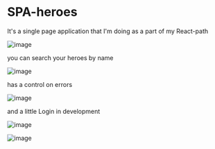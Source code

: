 ﻿# SPA-heroes

 It's a single page application that I'm doing as a part of my React-path
 
![image](https://github.com/joboxd/SPA-heroes/assets/73071858/620cc96c-0ad3-4c7e-bdde-63ab4c1aa27d)

you can search your heroes by name

![image](https://github.com/joboxd/SPA-heroes/assets/73071858/89f6a9f2-7f91-4d68-8547-76ec57999946)

has a control on errors

![image](https://github.com/joboxd/SPA-heroes/assets/73071858/0fd868c4-de64-4e73-bc1c-6939cab959e1)

and a little Login in development

![image](https://github.com/joboxd/SPA-heroes/assets/73071858/ed089344-e1fd-405d-9da5-fb13ebd15e53)

![image](https://github.com/joboxd/SPA-heroes/assets/73071858/73e1574b-bc02-4956-ab4c-6dd3e11dbfdf)



